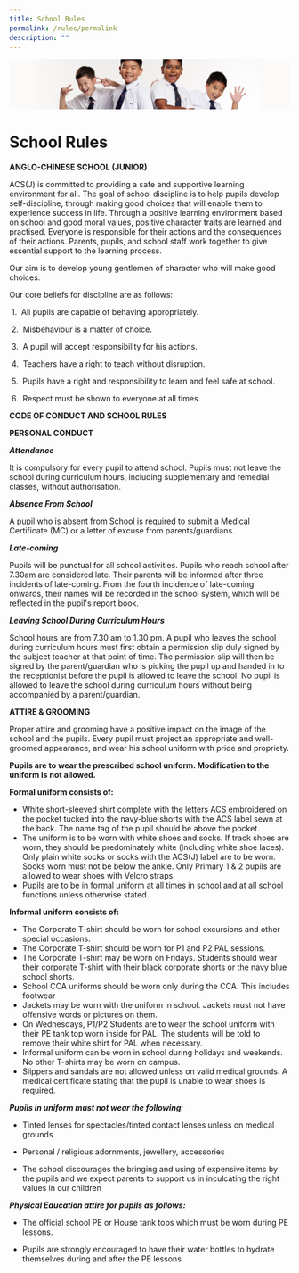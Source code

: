 ```yaml
---
title: School Rules
permalink: /rules/permalink
description: ""
---
```

![](/images/Sub-banner2.jpg)

School Rules
============

**ANGLO-CHINESE SCHOOL (JUNIOR)**

  

ACS(J) is committed to providing a safe and supportive learning environment for all. The goal of school discipline is to help pupils develop self-discipline, through making good choices that will enable them to experience success in life. Through a positive learning environment based on school and good moral values, positive character traits are learned and practised. Everyone is responsible for their actions and the consequences of their actions. Parents, pupils, and school staff work together to give essential support to the learning process.

Our aim is to develop young gentlemen of character who will make good choices.

Our core beliefs for discipline are as follows:

 1.  All pupils are capable of behaving appropriately. 

 2.  Misbehaviour is a matter of choice.

 3.  A pupil will accept responsibility for his actions.

 4.  Teachers have a right to teach without disruption.

 5.  Pupils have a right and responsibility to learn and feel safe at school.

 6.  Respect must be shown to everyone at all times.

  



**CODE OF CONDUCT AND SCHOOL RULES**



**PERSONAL CONDUCT**

**_Attendance_**

It is compulsory for every pupil to attend school. Pupils must not leave the school during curriculum hours, including supplementary and remedial classes, without authorisation.

_**Absence From School**_

A pupil who is absent from School is required to submit a Medical Certificate (MC) or a letter of excuse from parents/guardians. 

**_Late-coming_** 

Pupils will be punctual for all school activities. Pupils who reach school after 7.30am are considered late. Their parents will be informed after three incidents of late-coming. From the fourth incidence of late-coming onwards, their names will be recorded in the school system, which will be reflected in the pupil's report book. 

  

**_Leaving School During Curriculum Hours_**

School hours are from 7.30 am to 1.30 pm. A pupil who leaves the school during curriculum hours must first obtain a permission slip duly signed by the subject teacher at that point of time. The permission slip will then be signed by the parent/guardian who is picking the pupil up and handed in to the receptionist before the pupil is allowed to leave the school. No pupil is allowed to leave the school during curriculum hours without being accompanied by a parent/guardian. 

**ATTIRE & GROOMING**

Proper attire and grooming have a positive impact on the image of the school and the pupils. Every pupil must project an appropriate and well-groomed appearance, and wear his school uniform with pride and propriety.

**Pupils are to wear the prescribed school uniform. Modification to the uniform is not allowed.**

**Formal uniform consists of:**

*   White short-sleeved shirt complete with the letters ACS embroidered on the pocket tucked into the navy-blue shorts with the ACS label sewn at the back. The name tag of the pupil should be above the pocket.
*   The uniform is to be worn with white shoes and socks. If track shoes are worn, they should be predominately white (including white shoe laces). Only plain white socks or socks with the ACS(J) label are to be worn. Socks worn must not be below the ankle. Only Primary 1 & 2 pupils are allowed to wear shoes with Velcro straps.
*   Pupils are to be in formal uniform at all times in school and at all school functions unless otherwise stated.

  

**Informal uniform consists of:**

*   The Corporate T-shirt should be worn for school excursions and other special occasions.
*   The Corporate T-shirt should be worn for P1 and P2 PAL sessions.
*   The Corporate T-shirt may be worn on Fridays. Students should wear their corporate T-shirt with their black corporate shorts or the navy blue school shorts.
*   School CCA uniforms should be worn only during the CCA. This includes footwear
*   Jackets may be worn with the uniform in school. Jackets must not have offensive words or pictures on them.
*   On Wednesdays, P1/P2 Students are to wear the school uniform with their PE tank top worn inside for PAL. The students will be told to remove their white shirt for PAL when necessary.
*   Informal uniform can be worn in school during holidays and weekends. No other T-shirts may be worn on campus.
*   Slippers and sandals are not allowed unless on valid medical grounds. A medical certificate stating that the pupil is unable to wear shoes is required.

  

**_Pupils in uniform must not wear the following_**_:_  

*   Tinted lenses for spectacles/tinted contact lenses unless on medical grounds  
    
*   Personal / religious adornments, jewellery, accessories  
    
*   The school discourages the bringing and using of expensive items by the pupils and we expect parents to support us in inculcating the right values in our children

  



**_Physical Education attire for pupils as follows:_**



*   The official school PE or House tank tops which must be worn during PE lessons.  
    
*   Pupils are strongly encouraged to have their water bottles to hydrate themselves during and after the PE lessons